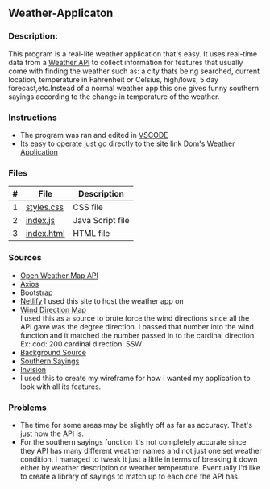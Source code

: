 ## Weather-Applicaton
### Description:

This program is a real-life weather application that's easy. It uses real-time data from a [ Weather API](https://openweathermap.org/) to collect information for features that usually come with finding the weather such as: a city thats being searched, current location, temperature in Fahrenheit or Celsius, high/lows, 5 day forecast,etc.Instead of a normal weather app this one gives funny southern sayings according to the change in temperature of the weather.

### Instructions
 - The program was ran and edited in [VSCODE](https://code.visualstudio.com/)
 - Its easy to operate just go directly to the site link [Dom's Weather Application](https://pedantic-swirles-d0df47.netlify.app/)

### Files

|   #   | File                       | Description                                                |
| :---: | -------------------------- | ---------------------------------------------------------- |
|   1   | [styles.css](https://github.com/Dshep98/Weather-Applicaton/blob/main/src/styles.css) | CSS file |
|   2   | [index.js](https://github.com/Dshep98/Weather-Applicaton/blob/main/src/index.js)     | Java Script file |
|   3   | [index.html](https://github.com/Dshep98/Weather-Applicaton/blob/main/index.html)     | HTML file |


### Sources
- [Open Weather Map API](https://openweathermap.org/api)
- [Axios](https://github.com/axios/axios#axios-api)
- [Bootstrap](https://getbootstrap.com/)
- [Netlify](https://getbootstrap.com/)
I used this site to host the weather app on
- [Wind Direction Map](http://snowfence.umn.edu/Components/winddirectionanddegreeswithouttable3.htm)  
 I used this as a source to brute force the wind directions since all the API gave was the degree direction. I passed that number into the wind function and it matched the number passed in to the cardinal direction. Ex: cod: 200 cardinal direction: SSW 
- [Background Source](https://codepen.io/P1N2O/pen/pyBNzX)
- [Southern Sayings](https://wanderwisdom.com/travel-destinations/Funny-Southern-Sayings-and-Southern-Expressions)
- [Invision](https://dominique766495.invisionapp.com/freehand/Weather-App-with-a-twist-POeXgl9xR) 
- I used this to create my wireframe for how I wanted my application to look with all its features.

### Problems
- The time for some areas may be slightly off as far as accuracy. That's just how the API is.
- For the southern sayings function it's not completely accurate since they API has many different weather names and not just one set weather condition. 
I managed to tweak it just a little in terms of breaking it down either by weather description or weather temperature. Eventually I'd like to create a library of sayings to match up to each one the API has. 
